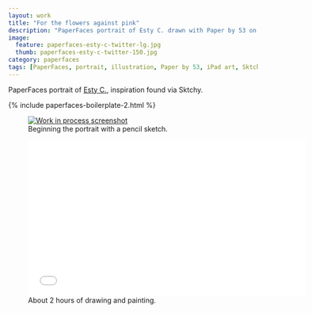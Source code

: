 ```yaml
---
layout: work
title: "For the flowers against pink"
description: "PaperFaces portrait of Esty C. drawn with Paper by 53 on an iPad."
image: 
  feature: paperfaces-esty-c-twitter-lg.jpg
  thumb: paperfaces-esty-c-twitter-150.jpg
category: paperfaces
tags: [PaperFaces, portrait, illustration, Paper by 53, iPad art, Sktchy]
---
```


PaperFaces portrait of <a href="http://sktchy.com/WfStFC" target="_blank">Esty C.</a>, inspiration found via Sktchy.

{% include paperfaces-boilerplate-2.html %}

<figure>
	<a href="{{ site.url }}/images/paperfaces-esty-c-process-1-lg.jpg"><img src="{{ site.url }}/images/paperfaces-esty-c-process-1-750.jpg" alt="Work in process screenshot"></a>
	<figcaption>Beginning the portrait with a pencil sketch.</figcaption>
</figure>

<figure>
	<iframe width="560" height="315" src="//www.youtube.com/embed/aoELcBcOAo4" frameborder="0"> </iframe>
	<figcaption>About 2 hours of drawing and painting.</figcaption>
</figure>